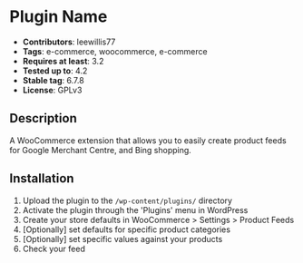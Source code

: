 # Plugin Name
* __Contributors__: leewillis77
* __Tags__: e-commerce, woocommerce, e-commerce
* __Requires at least__: 3.2
* __Tested up to__: 4.2
* __Stable tag__: 6.7.8
* __License__: GPLv3

## Description

A WooCommerce extension that allows you to easily create product feeds for
Google Merchant Centre, and Bing shopping.

## Installation

1. Upload the plugin to the `/wp-content/plugins/` directory
2. Activate the plugin through the 'Plugins' menu in WordPress
3. Create your store defaults in WooCommerce > Settings > Product Feeds
4. [Optionally] set defaults for specific product categories
5. [Optionally] set specific values against your products
5. Check your feed
